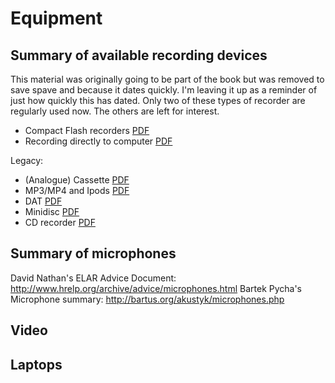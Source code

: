 # Equipment

## Summary of available recording devices

This material was originally going to be part of the book but was removed to save spave and because it dates quickly. I'm leaving it up as a reminder of just how quickly this has dated. Only two of these types of recorder are regularly used now. The others are left for interest.

* Compact Flash recorders [PDF](docs/files/solidstate.pdf)
* Recording directly to computer [PDF](docs/files/comprec.pdf)


Legacy: 

* (Analogue) Cassette [PDF](docs/files/Analogue.pdf)
* MP3/MP4 and Ipods [PDF](docs/files/mp3.pdf)
* DAT [PDF](docs/files/DAT.pdf)
* Minidisc [PDF](docs/files/Minidisc.pdf)
* CD recorder [PDF](docs/files/CD.pdf)


## Summary of microphones
David Nathan's ELAR Advice Document: http://www.hrelp.org/archive/advice/microphones.html
Bartek Pycha's Microphone summary: http://bartus.org/akustyk/microphones.php

## Video 


## Laptops

